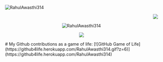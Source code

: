 <p align="left">
<img src="https://github-readme-stats.vercel.app/api?username=RahulAwasthi314&show_icons=true&theme=dark" alt="RahulAwasthi314" />
</p>
<p align="right">
<img src="https://github-readme-streak-stats.herokuapp.com/?user=rahulawasthi314&theme=dark"  />
</p>
<p align="center">
<img src="https://github-readme-stats.vercel.app/api/top-langs/?username=RahulAwasthi314&theme=dark&layout=compact" alt="RahulAwasthi314" />
</p>
<p align="center">
<img src="https://activity-graph.herokuapp.com/graph?username=rahulawasthi314&theme=dracula">
</p>
# My Github contributions as a game of life:
[![GitHub Game of Life](https://github4life.herokuapp.com/RahulAwasthi314.gif?z=6)](https://github4life.herokuapp.com/RahulAwasthi314)
